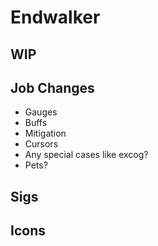 # Endwalker

## WIP

## Job Changes
* Gauges
* Buffs
* Mitigation
* Cursors
* Any special cases like excog?
* Pets?

## Sigs

## Icons